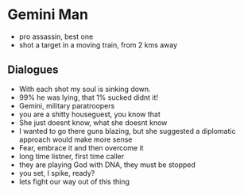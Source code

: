 # Gemini Man

- pro assassin, best one
- shot a target in a moving train, from 2 kms away

## Dialogues

- With each shot my soul is sinking down.
- 99% he was lying, that 1% sucked didnt it!
- Gemini, military paratroopers
- you are a shitty houseguest, you know that
- She just doesnt know, what she doesnt know
- I wanted to go there guns blazing, but she suggested a diplomatic approach would make more sense
- Fear, embrace it and then overcome it
- long time listner, first time caller
- they are playing God with DNA, they must be stopped
- you set, I spike, ready?
- lets fight our way out of this thing
